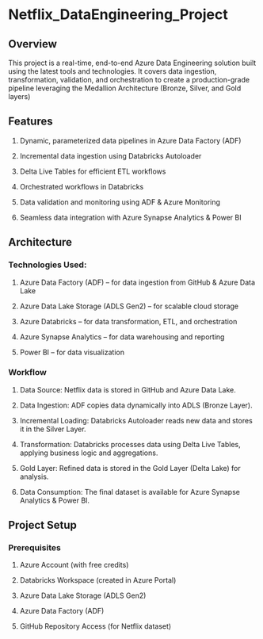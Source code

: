 # Netflix_DataEngineering_Project

## Overview

This project is a real-time, end-to-end Azure Data Engineering solution built using the latest tools and technologies. It covers data ingestion, transformation, validation, and orchestration to create a production-grade pipeline leveraging the Medallion Architecture (Bronze, Silver, and Gold layers)

## Features

1. Dynamic, parameterized data pipelines in Azure Data Factory (ADF)

2. Incremental data ingestion using Databricks Autoloader

3. Delta Live Tables for efficient ETL workflows

4. Orchestrated workflows in Databricks

5. Data validation and monitoring using ADF & Azure Monitoring

6. Seamless data integration with Azure Synapse Analytics & Power BI

## Architecture

### Technologies Used:

1. Azure Data Factory (ADF) – for data ingestion from GitHub & Azure Data Lake

2. Azure Data Lake Storage (ADLS Gen2) – for scalable cloud storage

3. Azure Databricks – for data transformation, ETL, and orchestration

4. Azure Synapse Analytics – for data warehousing and reporting

5. Power BI – for data visualization

### Workflow

1. Data Source: Netflix data is stored in GitHub and Azure Data Lake.

2. Data Ingestion: ADF copies data dynamically into ADLS (Bronze Layer).

3. Incremental Loading: Databricks Autoloader reads new data and stores it in the Silver Layer.

4. Transformation: Databricks processes data using Delta Live Tables, applying business logic and aggregations.

5. Gold Layer: Refined data is stored in the Gold Layer (Delta Lake) for analysis.

6. Data Consumption: The final dataset is available for Azure Synapse Analytics & Power BI.

## Project Setup

### Prerequisites

1. Azure Account (with free credits)

2. Databricks Workspace (created in Azure Portal)

3. Azure Data Lake Storage (ADLS Gen2)

4. Azure Data Factory (ADF)

5. GitHub Repository Access (for Netflix dataset)
